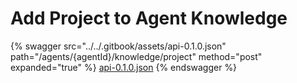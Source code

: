 # Add Project to Agent Knowledge

{% swagger src="../../.gitbook/assets/api-0.1.0.json" path="/agents/{agentId}/knowledge/project" method="post" expanded="true" %}
[api-0.1.0.json](<../../.gitbook/assets/api-0.1.0.json>)
{% endswagger %}

